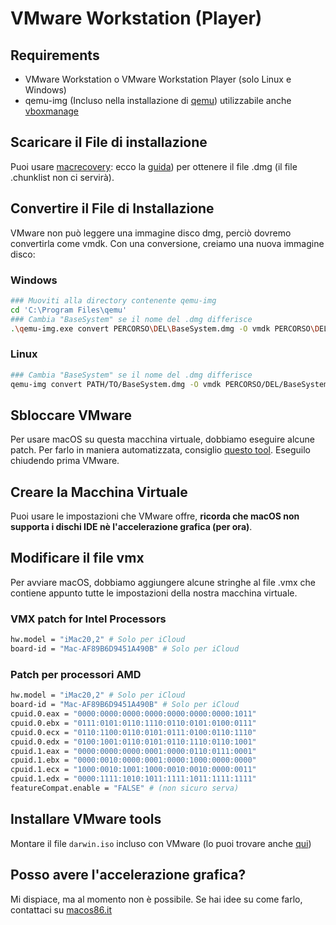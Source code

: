 # VMware Workstation (Player)

## Requirements

* VMware Workstation o VMware Workstation Player (solo Linux e Windows)
* qemu-img (Incluso nella installazione di [qemu](https://qemu.org)) utilizzabile anche [vboxmanage](./virtualbox.md#convertire-il-file-di-installazione)

## Scaricare il File di installazione

Puoi usare [macrecovery](https://github.com/acidanthera/OpenCorePkg/tree/master/Utilities/macrecovery): ecco la [guida](../installer-guide/winblows-install.md#scaricare-macos)) per ottenere il file .dmg (il file .chunklist non ci servirà).

## Convertire il File di Installazione

VMware non può leggere una immagine disco dmg, perciò dovremo convertirla come vmdk.
Con una conversione, creiamo una nuova immagine disco:

### Windows

```bash
### Muoviti alla directory contenente qemu-img
cd 'C:\Program Files\qemu'
### Cambia "BaseSystem" se il nome del .dmg differisce
.\qemu-img.exe convert PERCORSO\DEL\BaseSystem.dmg -O vmdk PERCORSO\DEL\BaseSystem.vmdk
```

### Linux

```bash
### Cambia "BaseSystem" se il nome del .dmg differisce
qemu-img convert PATH/TO/BaseSystem.dmg -O vmdk PERCORSO/DEL/BaseSystem.vmdk
```

## Sbloccare VMware

Per usare macOS su questa macchina virtuale, dobbiamo eseguire alcune patch. Per farlo in maniera automatizzata, consiglio [questo tool](https://github.com/paolo-projects/auto-unlocker/releases).
Eseguilo chiudendo prima VMware.

## Creare la Macchina Virtuale

Puoi usare le impostazioni che VMware offre, **ricorda che macOS non supporta i dischi IDE nè l'accelerazione grafica (per ora)**.

## Modificare il file vmx

Per avviare macOS, dobbiamo aggiungere alcune stringhe al file .vmx che contiene appunto tutte le impostazioni della nostra macchina virtuale.

### VMX patch for Intel Processors

```bash
hw.model = "iMac20,2" # Solo per iCloud
board-id = "Mac-AF89B6D9451A490B" # Solo per iCloud
```

### Patch per processori AMD

```bash
hw.model = "iMac20,2" # Solo per iCloud
board-id = "Mac-AF89B6D9451A490B" # Solo per iCloud
cpuid.0.eax = "0000:0000:0000:0000:0000:0000:0000:1011"
cpuid.0.ebx = "0111:0101:0110:1110:0110:0101:0100:0111"
cpuid.0.ecx = "0110:1100:0110:0101:0111:0100:0110:1110"
cpuid.0.edx = "0100:1001:0110:0101:0110:1110:0110:1001"
cpuid.1.eax = "0000:0000:0000:0001:0000:0110:0111:0001"
cpuid.1.ebx = "0000:0010:0000:0001:0000:1000:0000:0000"
cpuid.1.ecx = "1000:0010:1001:1000:0010:0010:0000:0011"
cpuid.1.edx = "0000:1111:1010:1011:1111:1011:1111:1111"
featureCompat.enable = "FALSE" # (non sicuro serva)
```

## Installare VMware tools

Montare il file `darwin.iso` incluso con VMware (lo puoi trovare anche [qui](https://www.insanelymac.com/forum/files/file/987-vmware-tools-for-os-x-macos-darwiniso-and-darwinpre15iso/))

## Posso avere l'accelerazione grafica?

Mi dispiace, ma al momento non è possibile. Se hai idee su come farlo, contattaci su [macos86.it](https://macos86.it)
